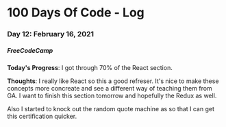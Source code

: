# 100 Days Of Code - Log
### Day 12: February 16, 2021
##### FreeCodeCamp 

**Today's Progress**: I got through 70% of the React section.  

**Thoughts**: I really like React so this a good refreser. It's nice to make these concepts more concreate and see a different way of teaching them from GA. I want to finish this section tomorrow and hopefully the Redux as well. 

Also I started to knock out the random quote machine as so that I can get this certification quicker. 